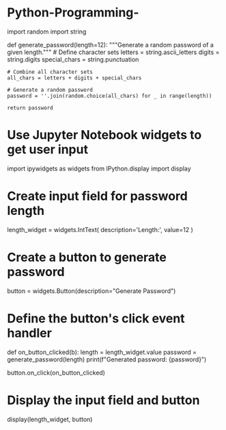# Python-Programming-
import random
import string

def generate_password(length=12):
    """Generate a random password of a given length."""
    # Define character sets
    letters = string.ascii_letters
    digits = string.digits
    special_chars = string.punctuation

    # Combine all character sets
    all_chars = letters + digits + special_chars

    # Generate a random password
    password = ''.join(random.choice(all_chars) for _ in range(length))

    return password

# Use Jupyter Notebook widgets to get user input
import ipywidgets as widgets
from IPython.display import display

# Create input field for password length
length_widget = widgets.IntText(
    description='Length:',
    value=12
)

# Create a button to generate password
button = widgets.Button(description="Generate Password")

# Define the button's click event handler
def on_button_clicked(b):
    length = length_widget.value
    password = generate_password(length)
    print(f"Generated password: {password}")

button.on_click(on_button_clicked)

# Display the input field and button
display(length_widget, button)
